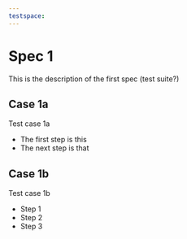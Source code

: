 ```yaml
---
testspace:
---
```


# Spec 1
This is the description of the first spec (test suite?)

## Case 1a
Test case 1a

* The first step is this
* The next step is that


## Case 1b
Test case 1b

* Step 1
* Step 2
* Step 3

